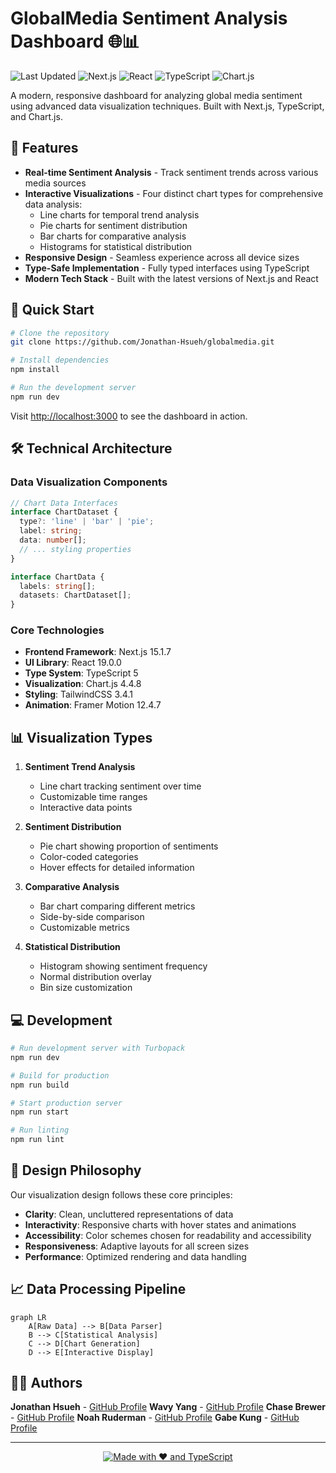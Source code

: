 # GlobalMedia Sentiment Analysis Dashboard 🌐📊

![Last Updated](https://img.shields.io/badge/last%20updated-2025--02--24-blue)
![Next.js](https://img.shields.io/badge/Next.js-15.1.7-black)
![React](https://img.shields.io/badge/React-19.0.0-61dafb)
![TypeScript](https://img.shields.io/badge/TypeScript-5.0-blue)
![Chart.js](https://img.shields.io/badge/Chart.js-4.4.8-ff6384)

A modern, responsive dashboard for analyzing global media sentiment using advanced data visualization techniques. Built with Next.js, TypeScript, and Chart.js.

## 🌟 Features

- **Real-time Sentiment Analysis** - Track sentiment trends across various media sources
- **Interactive Visualizations** - Four distinct chart types for comprehensive data analysis:
  - Line charts for temporal trend analysis
  - Pie charts for sentiment distribution
  - Bar charts for comparative analysis
  - Histograms for statistical distribution
- **Responsive Design** - Seamless experience across all device sizes
- **Type-Safe Implementation** - Fully typed interfaces using TypeScript
- **Modern Tech Stack** - Built with the latest versions of Next.js and React

## 🚀 Quick Start

```bash
# Clone the repository
git clone https://github.com/Jonathan-Hsueh/globalmedia.git

# Install dependencies
npm install

# Run the development server
npm run dev
```

Visit [http://localhost:3000](http://localhost:3000) to see the dashboard in action.

## 🛠 Technical Architecture

### Data Visualization Components

```typescript
// Chart Data Interfaces
interface ChartDataset {
  type?: 'line' | 'bar' | 'pie';
  label: string;
  data: number[];
  // ... styling properties
}

interface ChartData {
  labels: string[];
  datasets: ChartDataset[];
}
```

### Core Technologies

- **Frontend Framework**: Next.js 15.1.7
- **UI Library**: React 19.0.0
- **Type System**: TypeScript 5
- **Visualization**: Chart.js 4.4.8
- **Styling**: TailwindCSS 3.4.1
- **Animation**: Framer Motion 12.4.7

## 📊 Visualization Types

1. **Sentiment Trend Analysis**
   - Line chart tracking sentiment over time
   - Customizable time ranges
   - Interactive data points

2. **Sentiment Distribution**
   - Pie chart showing proportion of sentiments
   - Color-coded categories
   - Hover effects for detailed information

3. **Comparative Analysis**
   - Bar chart comparing different metrics
   - Side-by-side comparison
   - Customizable metrics

4. **Statistical Distribution**
   - Histogram showing sentiment frequency
   - Normal distribution overlay
   - Bin size customization

## 💻 Development

```bash
# Run development server with Turbopack
npm run dev

# Build for production
npm run build

# Start production server
npm run start

# Run linting
npm run lint
```

## 🎨 Design Philosophy

Our visualization design follows these core principles:

- **Clarity**: Clean, uncluttered representations of data
- **Interactivity**: Responsive charts with hover states and animations
- **Accessibility**: Color schemes chosen for readability and accessibility
- **Responsiveness**: Adaptive layouts for all screen sizes
- **Performance**: Optimized rendering and data handling

## 📈 Data Processing Pipeline

```mermaid
graph LR
    A[Raw Data] --> B[Data Parser]
    B --> C[Statistical Analysis]
    C --> D[Chart Generation]
    D --> E[Interactive Display]
```

## 🙋‍♂️ Authors

**Jonathan Hsueh** - [GitHub Profile](https://github.com/Jonathan-Hsueh)
**Wavy Yang** - [GitHub Profile](https://github.com/Wavy77)
**Chase Brewer** - [GitHub Profile](https://github.com/chasethecc)
**Noah Ruderman** - [GitHub Profile](https://github.com/NoahTheCoolDude)
**Gabe Kung** - [GitHub Profile](https://github.com/ieatyoursushi)

---

<div align="center">

[![Made with ❤️ and TypeScript](https://img.shields.io/badge/Made%20with-%E2%9D%A4%EF%B8%8F%20and%20TypeScript-blue)](https://www.typescriptlang.org/)

</div>
